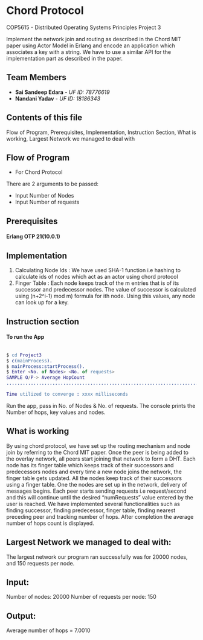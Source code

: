 # Chord Protocol
COP5615 - Distributed Operating Systems Principles Project 3

Implement the network join and routing as described in the Chord MIT paper using Actor Model in Erlang and encode an application which associates a key with a string. We have to use a similar API for the implementation part as described in the paper.

## Team Members
* **Sai Sandeep Edara** - *UF ID: 78776619*
* **Nandani Yadav** - *UF ID: 18186343*

## Contents of this file

Flow of Program, Prerequisites, Implementation, Instruction Section, What is working, Largest Network we managed to deal with

## Flow of Program

* For Chord Protocol

There are 2 arguments to be passed:

* Input Number of Nodes
* Input Number of requests



## Prerequisites

#### Erlang OTP 21(10.0.1)

## Implementation

1) Calculating Node Ids : We have used SHA-1 function i.e hashing to calculate ids of nodes which act as an actor using chord protocol
2) Finger Table : Each node keeps track of the m entries that is of its successor and predecessor nodes. The value of successor is calculated using 
(n+2^i-1) mod m) formula for ith node. Using this values, any node can look up for a key.


## Instruction section

#### To run the App

```erlang

$ cd Project3
$ c(mainProcess).
$ mainProcess:startProcess().
$ Enter <No. of Nodes> <No. of requests> 
SAMPLE O/P-> Average HopCount 
.................................................................................................................................................................

Time utilized to converge : xxxx milliseconds
```
Run the app, pass in No. of Nodes & No. of requests. The console prints the Number of hops, key values and nodes.


## What is working
By using chord protocol, we have set up the routing mechanism and node join by referring to the Chord MIT paper. Once the peer is being added to the overlay network, all peers start joining that network to form a DHT. Each node has its finger table which keeps track of their successors and predecessors nodes and every time a new node joins the network, the finger table gets updated.  All the nodes keep track of their successors using a finger table. One the nodes are set up in the network, delivery of messages begins. Each peer starts sending requests i.e request/second and this will continue until the desired “numRequests” value entered by the user is reached. We have implemented several functionalities such as finding successor, finding predecessor, finger table, finding nearest preceding peer and tracking number of hops. 
After completion the average number of hops count is displayed.



## Largest Network we managed to deal with:
The largest network our program ran successfully was for 20000 nodes, and 150 requests per node. 
## Input:
Number of nodes: 20000
Number of requests per node: 150
## Output: 
Average number of hops = 7.0010





